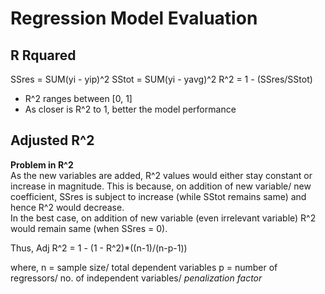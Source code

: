 # Regression Model Evaluation

## R Rquared

SSres = SUM(yi - yip)^2
SStot = SUM(yi - yavg)^2
R^2 = 1 - (SSres/SStot)

- R^2 ranges between [0, 1]
- As closer is R^2 to 1, better the model performance

## Adjusted R^2
**Problem in R^2**   
As the new variables are added, R^2 values would either  stay constant or increase in magnitude. This is because, on addition of new variable/ new coefficient, SSres is subject to increase (while SStot remains same) and hence R^2 would decrease.  
In the best case, on addition of new variable (even irrelevant variable) R^2 would remain same (when SSres = 0).  

Thus, 
    Adj R^2 = 1 - (1 - R^2)*((n-1)/(n-p-1))

where, 
    n = sample size/ total dependent variables
    p = number of regressors/ no. of independent variables/ *penalization factor*


